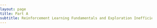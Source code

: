 ```yaml
---
layout: page
title: Part A  
subtitle: Reinforcement Learning Fundamentals and Exploration Inefficiency
---
```

<style type="text/css"> 
        html { 
            overflow: auto; 
        } 
          
        html, 
        body, 
        div, 
        iframe { 
            margin: 0px; 
            padding: 0px; 
            height: 200%; 
            border: none; 
        } 
          
        iframe { 
            display: block; 
            width: 200%; 
            border: none; 
            overflow-y: auto; 
            overflow-x: hidden; 
        } 
    </style> 
<div class="">
    <iframe id="inlineFrameExample" 
	frameborder="0" 
	marginheight="0" 
	marginwidth="0" 
	width="200%" 
	height="200%" 
	scrolling="auto"
    title="Inline Frame Example"
    src="/resources/code/partA/classic_explore.html"
    class="blah blah"
    >
</iframe>
</div>
